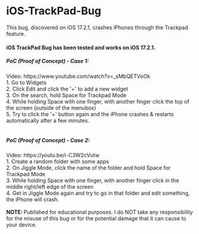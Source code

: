 # iOS-TrackPad-Bug
This bug, discovered on iOS 17.2.1, crashes iPhones through the Trackpad feature.

<h4>iOS TrackPad Bug has been tested and works on iOS 17.2.1. </h4>

<h5>PoC (Proof of Concept) - Case 1:</h5>
Video: https://www.youtube.com/watch?v=_sMbQETVoOk <br>
1. Go to Widgets <br>
2. Click Edit and click the '+' to add a new widget <br>
3. On the search, hold Space for Trackpad Mode <br>
4. While holding Space with one finger, with another finger click the top of the screen (outside of the menubox) <br>
5. Try to click the '+' button again and the iPhone crashes & restarts automatically after a few minutes. <br>
<br>
<h5>PoC (Proof of Concept) - Case 2:</h5>
Video: https://youtu.be/i-C3W2cVutw <br>
1. Create a random folder with some apps <br>
2. On Jiggle Mode, click the name of the folder and hold Space for Trackpad Mode <br>
3. While holding Space with one finger, with another finger click in the middle right/left edge of the screen <br>
4. Get in Jiggle Mode again and try to go in that folder and edit something, the iPhone will crash. <br>
<br>
<b>NOTE: </b> Published for educational purposes. I do NOT take any responsibility for the misuse of this bug or for the potential damage that it can cause to your device.



